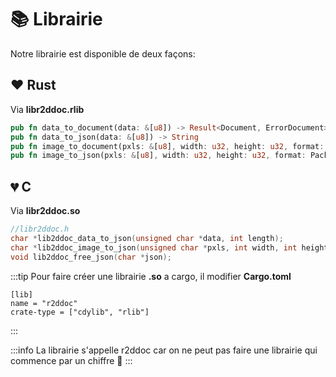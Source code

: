 # 📚 Librairie

Notre librairie est disponible de deux façons: 

## ❤ Rust
Via **libr2ddoc.rlib**

```rust
pub fn data_to_document(data: &[u8]) -> Result<Document, ErrorDocument>
pub fn data_to_json(data: &[u8]) -> String
pub fn image_to_document(pxls: &[u8], width: u32, height: u32, format: PackOrder) -> Result<Document, ErrorDocument>
pub fn image_to_json(pxls: &[u8], width: u32, height: u32, format: PackOrder) -> String
```

## 💔 C
Via **libr2ddoc.so**

```c
//libr2ddoc.h
char *lib2ddoc_data_to_json(unsigned char *data, int length);
char *lib2ddoc_image_to_json(unsigned char *pxls, int width, int height, int PackOrder);
void lib2ddoc_free_json(char *json);
```

:::tip
Pour faire créer une librairie **.so** a cargo, il modifier **Cargo.toml**
```
[lib]
name = "r2ddoc"
crate-type = ["cdylib", "rlib"]
```
:::


:::info
La librairie s'appelle r2ddoc car on ne peut pas faire une librairie qui commence par un chiffre 🤯
:::